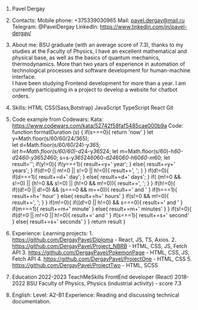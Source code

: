 1. Pavel Dergay

2. Contacts:
    Mobile phone: +375339030965
    Mail: pavel.dergay@mail.ru
    Telegram: @PavelDergay
    LinkedIn: https://www.linkedin.com/in/pavel-dergay/

3. About me: 
    BSU graduate (with an average score of 7.3), thanks to my studies at the Faculty
    of Physics, I have an excellent mathematical and physical base, as well as the basics of quantum mechanics, thermodynamics.
    More than two years of experience in automation of technological processes and software development for human-machine interface.  
    I have been studying Frontend development for more than a year. I am currently        participating in a project to develop a website for chatbot orders.

4. Skills:
    HTML
    CSS(Sass,Botstrap)
    JavaScript
    TypeScript
    React
    Git

5. Сode example from Сodewars:
    Kata: https://www.codewars.com/kata/52742f58faf5485cae000b9a
    Code:
        function formatDuration (s) {
            if(s===0){
                return 'now'
            }
            let y=Math.floor(s/60/60/24/365);  
            let d=Math.floor(s/60/60/24)-y*365;  
            let h=Math.floor(s/60/60)-d*24-y*365*24;
            let m=Math.floor(s/60)-h*60-d*24*60-y*365*24*60;
            s=s-y*365*24*60*60-d*24*60*60-h*60*60-m*60;
            let result='';
            if(y!=0){
                if(y===1){
                    result+=y+' year';
                }
                else{
                    result+=y+' years';
                }
                if(d!=0 || m!=0 || s!=0 || h!=0){
                    result+=', ';
                }
            }
            if(d!=0){
                if(d===1){
                    result+=d+' day';
                }
                else{
                    result+=d+' days';
                }
                if( (m!=0 && s!=0) || (h!=0 && s!=0) || (h!=0 && m!=0)){
                    result+=', ';
                }
            }
            if(h!=0){
                if((d!=0 || d!=0) && (s===0 && m==0)){
                    result+=' and '
                }
                if(h===1){
                    result+=h+' hour'
                }
                else{
                    result+=h+' hours'
                }
                if(s!=0 && m!=0){
                    result+=', ';
                }
            }
            if(m!=0){
                if((d!=0 || h!=0) && s===0){
                    result+=' and '
                }
            if(m===1){
                result+=m+' minute'
            }
            else{
                result+=m+' minutes'
            }
        }
        if(s!=0){
            if(d!=0 || m!=0 || h!=0){
                result+=' and '
            }
            if(s===1){
                result+=s+' second'
            }
            else{
                result+=s+' seconds'
            }
        }
        return result
    }

6. Experience:
    Learning projects:
        1. https://github.com/DergayPavel/Diploma - React, JS, TS, Axios.
        2. https://github.com/DergayPavel/Project_NBRB - HTML, CSS, JS, Fetch API 
        3. https://github.com/DergayPavel/PokemonPage - HTML, CSS, JS, Fetch API 
        4. https://github.com/DergayPavel/ProjectOne - HTML, CSS
        5. https://github.com/DergayPavel/ProjectTwo - HTML, SCSS

7. Education
    2022-2023 TeachMeSkills FrontEnd developer (React)
    2018-2022 BSU Faculty of Physics, Physics (industrial activity) - score 7.3

8. English:
    Level: A2-B1
    Experience: Reading and discussing technical documentation.